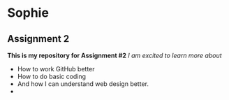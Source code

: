 # Sophie 
## Assignment 2
**This is my repository for Assignment #2**
*I am excited to learn more about* 
- How to work GitHub better
- How to do basic coding
- And how I can understand web design better.
- 
